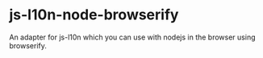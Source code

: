 js-l10n-node-browserify
=======================

An adapter for js-l10n which you can use with nodejs in the browser using browserify.